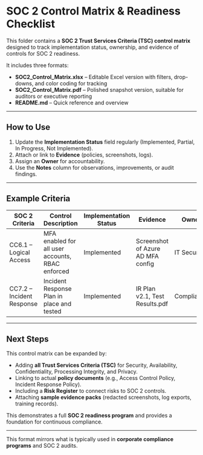 # SOC 2 Control Matrix & Readiness Checklist  

This folder contains a **SOC 2 Trust Services Criteria (TSC) control matrix** designed to track implementation status, ownership, and evidence of controls for SOC 2 readiness.  

It includes three formats:  
- **SOC2_Control_Matrix.xlsx** – Editable Excel version with filters, drop-downs, and color coding for tracking  
- **SOC2_Control_Matrix.pdf** – Polished snapshot version, suitable for auditors or executive reporting  
- **README.md** – Quick reference and overview  

---

## How to Use  
1. Update the **Implementation Status** field regularly (Implemented, Partial, In Progress, Not Implemented).  
2. Attach or link to **Evidence** (policies, screenshots, logs).  
3. Assign an **Owner** for accountability.  
4. Use the **Notes** column for observations, improvements, or audit findings.  

---

## Example Criteria  

| SOC 2 Criteria | Control Description | Implementation Status | Evidence | Owner | Notes |  
|----------------|---------------------|-----------------------|----------|-------|-------|  
| CC6.1 – Logical Access | MFA enabled for all user accounts, RBAC enforced | Implemented | Screenshot of Azure AD MFA config | IT Security | Access reviews quarterly |  
| CC7.2 – Incident Response | Incident Response Plan in place and tested | Implemented | IR Plan v2.1, Test Results.pdf | Compliance | Last tabletop: Sept 2025 |  

---

## Next Steps  

This control matrix can be expanded by:  
- Adding **all Trust Services Criteria (TSC)** for Security, Availability, Confidentiality, Processing Integrity, and Privacy.  
- Linking to actual **policy documents** (e.g., Access Control Policy, Incident Response Policy).  
- Including a **Risk Register** to connect risks to SOC 2 controls.  
- Attaching **sample evidence packs** (redacted screenshots, log exports, training records).  

This demonstrates a full **SOC 2 readiness program** and provides a foundation for continuous compliance.  

---

This format mirrors what is typically used in **corporate compliance programs** and SOC 2 audits.  
